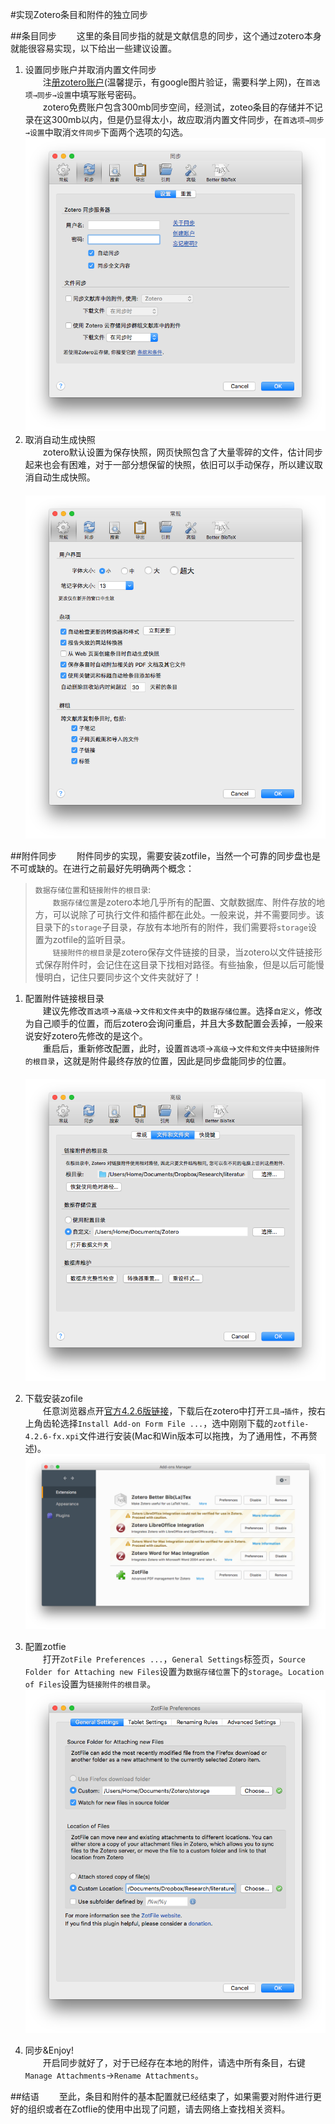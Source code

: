 #实现Zotero条目和附件的独立同步

##条目同步
　　这里的条目同步指的就是文献信息的同步，这个通过zotero本身就能很容易实现，以下给出一些建议设置。  

1. 设置同步账户并取消内置文件同步  
　　注[册zotero账户](https://www.zotero.org/user/register/)(温馨提示，有google图片验证，需要科学上网)，在`首选项→同步→设置`中填写账号密码。  
　　zotero免费账户包含300mb同步空间，经测试，zoteo条目的存储并不记录在这300mb以内，但是仍显得太小，故应取消内置文件同步，在`首选项→同步→设置`中取消`文件同步`下面两个选项的勾选。
　　![同步设置](figs/cancel_sync_attachments.png)
2. 取消自动生成快照  
　　zotero默认设置为保存快照，网页快照包含了大量零碎的文件，估计同步起来也会有困难，对于一部分想保留的快照，依旧可以手动保存，所以建议取消自动生成快照。  
　　![取消快照](figs/cancel_auto_snapshot.png)

##附件同步
　　附件同步的实现，需要安装zotfile，当然一个可靠的同步盘也是不可或缺的。在进行之前最好先明确两个概念：
> `数据存储位置`和`链接附件的根目录`:  
> 　　`数据存储位置`是zotero本地几乎所有的配置、文献数据库、附件存放的地方，可以说除了可执行文件和插件都在此处。一般来说，并不需要同步。该目录下的`storage`子目录，存放有本地所有的附件，我们需要将`storage`设置为zotfile的监听目录。  
> 　　`链接附件的根目录`是zotero保存文件链接的目录，当zotero以文件链接形式保存附件时，会记住在这目录下找相对路径。有些抽象，但是以后可能慢慢明白，记住只要同步这个文件夹就好了！


1. 配置附件链接根目录      
　　建议先修改`首选项`→`高级`→`文件和文件夹`中的`数据存储位置`。选择`自定义`，修改为自己顺手的位置，而后zotero会询问重启，并且大多数配置会丢掉，一般来说安好zotero先修改的是这个。  
　　重启后，重新修改配置，此时，设置`首选项`→`高级`→`文件和文件夹`中`链接附件的根目录`，这就是附件最终存放的位置，因此是同步盘能同步的位置。  
　　![设置同步根目录](figs/sync_root_folder.png)

2. 下载安装zofile  
　　任意浏览器点开[官方4.2.6版链接](https://addons.cdn.mozilla.net/user-media/addons/284723/zotfile-4.2.6-fx.xpi)，下载后在zotero中打开`工具→插件`，按右上角齿轮选择`Install Add-on Form File ...`，选中刚刚下载的`zotfile-4.2.6-fx.xpi`文件进行安装(Mac和Win版本可以拖拽，为了通用性，不再赘述)。
　　![安装插件](figs/install_plugin.png)

3. 配置zotfie  
　　打开`ZotFile Preferences ...`，`General Settings`标签页，`Source Folder for Attaching new Files`设置为`数据存储位置`下的`storage`。`Location of Files`设置为`链接附件的根目录`。
　　![配置zotfile](figs/zotfile_settings.png)

4. 同步&Enjoy!  
　　开启同步就好了，对于已经存在本地的附件，请选中所有条目，右键`Manage Attachments`→`Rename Attachments`。

##结语
　　至此，条目和附件的基本配置就已经结束了，如果需要对附件进行更好的组织或者在Zotflie的使用中出现了问题，请去网络上查找相关资料。